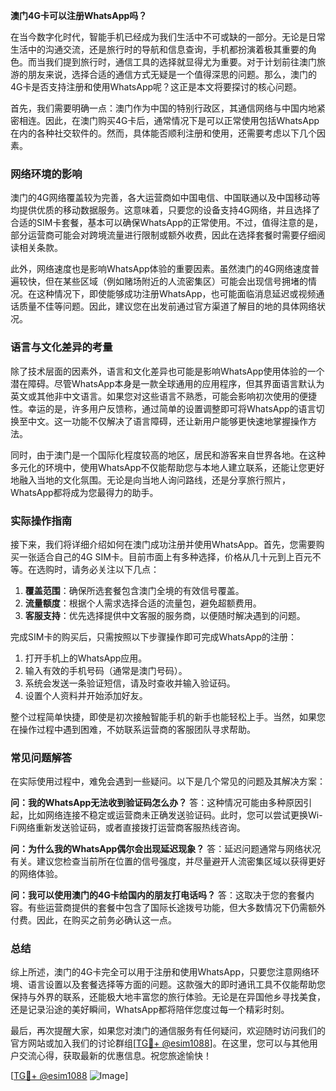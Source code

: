 **澳门4G卡可以注册WhatsApp吗？**

在当今数字化时代，智能手机已经成为我们生活中不可或缺的一部分。无论是日常生活中的沟通交流，还是旅行时的导航和信息查询，手机都扮演着极其重要的角色。而当我们提到旅行时，通信工具的选择就显得尤为重要。对于计划前往澳门旅游的朋友来说，选择合适的通信方式无疑是一个值得深思的问题。那么，澳门的4G卡是否支持注册和使用WhatsApp呢？这正是本文将要探讨的核心问题。

首先，我们需要明确一点：澳门作为中国的特别行政区，其通信网络与中国内地紧密相连。因此，在澳门购买4G卡后，通常情况下是可以正常使用包括WhatsApp在内的各种社交软件的。然而，具体能否顺利注册和使用，还需要考虑以下几个因素。

### **网络环境的影响**

澳门的4G网络覆盖较为完善，各大运营商如中国电信、中国联通以及中国移动等均提供优质的移动数据服务。这意味着，只要您的设备支持4G网络，并且选择了合适的SIM卡套餐，基本可以确保WhatsApp的正常使用。不过，值得注意的是，部分运营商可能会对跨境流量进行限制或额外收费，因此在选择套餐时需要仔细阅读相关条款。

此外，网络速度也是影响WhatsApp体验的重要因素。虽然澳门的4G网络速度普遍较快，但在某些区域（例如赌场附近的人流密集区）可能会出现信号拥堵的情况。在这种情况下，即使能够成功注册WhatsApp，也可能面临消息延迟或视频通话质量不佳等问题。因此，建议您在出发前通过官方渠道了解目的地的具体网络状况。

### **语言与文化差异的考量**

除了技术层面的因素外，语言和文化差异也可能是影响WhatsApp使用体验的一个潜在障碍。尽管WhatsApp本身是一款全球通用的应用程序，但其界面语言默认为英文或其他非中文语言。如果您对这些语言不熟悉，可能会影响初次使用的便捷性。幸运的是，许多用户反馈称，通过简单的设置调整即可将WhatsApp的语言切换至中文。这一功能不仅解决了语言障碍，还让新用户能够更快速地掌握操作方法。

同时，由于澳门是一个国际化程度较高的地区，居民和游客来自世界各地。在这种多元化的环境中，使用WhatsApp不仅能帮助您与本地人建立联系，还能让您更好地融入当地的文化氛围。无论是向当地人询问路线，还是分享旅行照片，WhatsApp都将成为您最得力的助手。

### **实际操作指南**

接下来，我们将详细介绍如何在澳门成功注册并使用WhatsApp。首先，您需要购买一张适合自己的4G SIM卡。目前市面上有多种选择，价格从几十元到上百元不等。在选购时，请务必关注以下几点：

1. **覆盖范围**：确保所选套餐包含澳门全境的有效信号覆盖。
2. **流量额度**：根据个人需求选择合适的流量包，避免超额费用。
3. **客服支持**：优先选择提供中文客服的服务商，以便随时解决遇到的问题。

完成SIM卡的购买后，只需按照以下步骤操作即可完成WhatsApp的注册：

1. 打开手机上的WhatsApp应用。
2. 输入有效的手机号码（通常是澳门号码）。
3. 系统会发送一条验证短信，请及时查收并输入验证码。
4. 设置个人资料并开始添加好友。

整个过程简单快捷，即使是初次接触智能手机的新手也能轻松上手。当然，如果您在操作过程中遇到困难，不妨联系运营商的客服团队寻求帮助。

### **常见问题解答**

在实际使用过程中，难免会遇到一些疑问。以下是几个常见的问题及其解决方案：

**问：我的WhatsApp无法收到验证码怎么办？**
答：这种情况可能由多种原因引起，比如网络连接不稳定或运营商未正确发送验证码。此时，您可以尝试更换Wi-Fi网络重新发送验证码，或者直接拨打运营商客服热线咨询。

**问：为什么我的WhatsApp偶尔会出现延迟现象？**
答：延迟问题通常与网络状况有关。建议您检查当前所在位置的信号强度，并尽量避开人流密集区域以获得更好的网络体验。

**问：我可以使用澳门的4G卡给国内的朋友打电话吗？**
答：这取决于您的套餐内容。有些运营商提供的套餐中包含了国际长途拨号功能，但大多数情况下仍需额外付费。因此，在购买之前务必确认这一点。

### **总结**

综上所述，澳门的4G卡完全可以用于注册和使用WhatsApp，只要您注意网络环境、语言设置以及套餐选择等方面的问题。这款强大的即时通讯工具不仅能帮助您保持与外界的联系，还能极大地丰富您的旅行体验。无论是在异国他乡寻找美食，还是记录沿途的美好瞬间，WhatsApp都将陪伴您度过每一个精彩时刻。

最后，再次提醒大家，如果您对澳门的通信服务有任何疑问，欢迎随时访问我们的官方网站或加入我们的讨论群组[[TG💪+ @esim1088](https://t.me/s/esim1088)]。在这里，您可以与其他用户交流心得，获取最新的优惠信息。祝您旅途愉快！

[[TG💪+ @esim1088](https://t.me/s/esim1088) ![Image](https://i.postimg.cc/4NQfJmqS/Snipaste-2025-05-13-00-14-12.png)]
